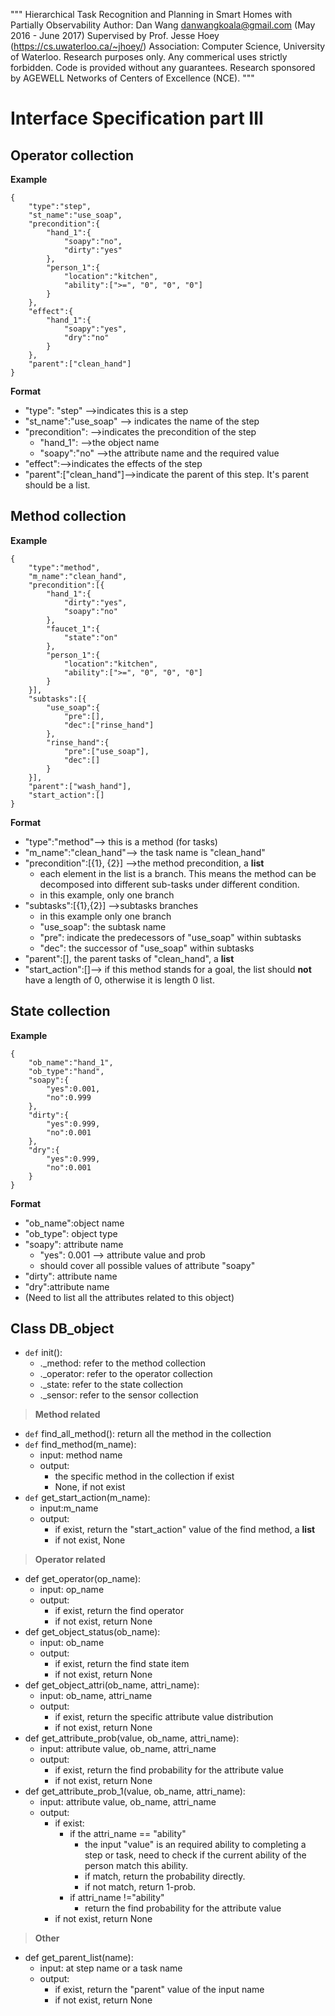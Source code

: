"""
Hierarchical Task Recognition and Planning in Smart Homes with Partially Observability
Author: Dan Wang danwangkoala@gmail.com (May 2016 - June 2017)
Supervised by Prof. Jesse Hoey (https://cs.uwaterloo.ca/~jhoey/)
Association: Computer Science, University of Waterloo.
Research purposes only. Any commerical uses strictly forbidden.
Code is provided without any guarantees.
Research sponsored by AGEWELL Networks of Centers of Excellence (NCE).
"""





Interface Specification part III
================================

**Operator** collection
-----------------------
**Example**

    {
	    "type":"step",
	    "st_name":"use_soap",
	    "precondition":{
	        "hand_1":{
	            "soapy":"no",
	            "dirty":"yes"  
	        },
	        "person_1":{
	            "location":"kitchen",
	            "ability":[">=", "0", "0", "0"]
	        }
	    },
	    "effect":{
	        "hand_1":{
	            "soapy":"yes",
	            "dry":"no"  
	        }
	    },
	    "parent":["clean_hand"]
	}

**Format**

 - "type": "step" -->indicates this is a step
 - "st_name":"use_soap" --> indicates the name of the step
 - "precondition": -->indicates the precondition of the step
	 - "hand_1": -->the object name
	 - "soapy":"no" -->the attribute name and the required value 
 - "effect":-->indicates the effects of the step
 - "parent":["clean_hand"]-->indicate the parent of this step. It's parent should be a list.


**Method** collection
---------------------

**Example**


    {
	    "type":"method",
	    "m_name":"clean_hand",
	    "precondition":[{
	        "hand_1":{
	            "dirty":"yes",
	            "soapy":"no"  
	        },
	        "faucet_1":{
	            "state":"on"
	        },
	        "person_1":{
	            "location":"kitchen",
	            "ability":[">=", "0", "0", "0"]
	        }
	    }],
	    "subtasks":[{
	        "use_soap":{
	            "pre":[],
	            "dec":["rinse_hand"]
	        },
	        "rinse_hand":{
	            "pre":["use_soap"],
	            "dec":[]
	        }
	    }],
	    "parent":["wash_hand"],
	    "start_action":[]
    }

**Format**

 - "type":"method"--> this is a method (for tasks)
 - "m_name":"clean_hand"--> the task name is "clean_hand"
 - "precondition":[{1}, {2}] -->the method precondition, a **list**
	 - each element in the list is a branch. This means the method can be decomposed into different sub-tasks under different condition.
	 - in this example, only one branch
 - "subtasks":[{1},{2}] -->subtasks branches
	 - in this example only one branch
	 - "use_soap": the subtask name
	 - "pre": indicate the predecessors of "use_soap" within subtasks
	 - "dec": the successor of "use_soap" within subtasks
 - "parent":[], the parent tasks of "clean_hand", a **list**
 - "start_action":[]--> if this method stands for a goal, the list should **not** have a length of 0, otherwise it is length 0 list.

**State** collection
--------------------

**Example**

    {
	    "ob_name":"hand_1",
	    "ob_type":"hand",
	    "soapy":{
	        "yes":0.001,
	        "no":0.999
	    },
	    "dirty":{
	        "yes":0.999,
	        "no":0.001
	    },
	    "dry":{
	        "yes":0.999,
	        "no":0.001
	    }
	}

**Format**

 - "ob_name":object name
 - "ob_type": object type
 - "soapy": attribute name
	 - "yes": 0.001 --> attribute value and prob
	 - should cover all possible values of attribute "soapy"
 - "dirty": attribute name
 - "dry":attribute name
 - (Need to list all the attributes related to this object) 

**Class** DB_object
-------------------

 - `def` init():
	 - ._method: refer to the method collection
	 - ._operator: refer to the operator collection
	 - ._state: refer to the state collection
	 - ._sensor: refer to the sensor collection
	 

> **Method related**

 - `def`  find_all_method(): return all the method in the collection
 - `def` find_method(m_name): 
	 -  input: method name
	 -  output: 
		 - the specific method in the collection if exist
		 - None, if not exist
 - `def` get_start_action(m_name):
	 - input:m_name
	 - output:
		 - if exist, return the "start_action" value of the find method, a **list**
		 - if not exist, None 
		 

> **Operator related**

 - def get_operator(op_name):
	 - input: op_name
	 - output:
		 - if exist, return the find operator
		 - if not exist, return None
 - def get_object_status(ob_name):
	 - input: ob_name
	 - output:
		 - if exist, return the find state item
		 - if not exist, return None
 - def get_object_attri(ob_name, attri_name):
	 - input: ob_name, attri_name
	 - output:
		 - if exist, return the specific attribute value distribution
		 - if not exist, return None
 - def get_attribute_prob(value, ob_name, attri_name):
	 - input: attribute value, ob_name, attri_name
	 - output:
		 - if exist, return the find probability for the attribute value
		 - if not exist, return None
 - def get_attribute_prob_1(value, ob_name, attri_name):
	 - input: attribute value, ob_name, attri_name
	 - output: 
		 - if exist:
			 - if the attri_name == "ability"
				 - the input "value" is an required ability to completing a step or task, need to check if the current ability of the person match this ability. 
				 - if match, return the probability directly.
				 - if not match, return 1-prob. 
			 - if attri_name !="ability"
				 - return the find probability for the attribute value
		 - if not exist, return None


>**Other**

 - def get_parent_list(name):
	 - input: at step name or a task name
	 - output: 
		 - if exist, return the "parent" value of the input name
		 - if not exist, return None
